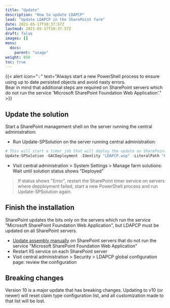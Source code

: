 ```yaml
---
title: "Update"
description: "How to update LDAPCP"
lead: "Update LDAPCP in the SharePoint farm"
date: 2021-05-17T10:37:57Z
lastmod: 2021-05-17T10:37:57Z
draft: false
images: []
menu: 
  docs:
    parent: "usage"
weight: 850
toc: true
---
```


{{< alert icon="💡" text="Always start a new PowerShell process to ensure using up to date persisted objects and avoid nasty errors.<br>Bear in mind that additional steps are required on SharePoint servers which do not run the service 'Microsoft SharePoint Foundation Web Application'." >}}

## Update the solution

Start a SharePoint management shell on the server running the central administration:

- Run Update-SPSolution on the server running central administration:

```powershell
# This will start a timer job that will deploy the update on SharePoint servers. Central administration will restart during the process
Update-SPSolution -GACDeployment -Identity "LDAPCP.wsp" -LiteralPath "F:\Data\Dev\LDAPCP.wsp"
```

- Visit central administration > System Settings > Manage farm solutions: Wait until solution status shows "Deployed"
> If status shows "Error", restart the SharePoint timer service on servers where depployment failed, start a new PowerShell process and run Update-SPSolution again.

## Finish the installation

SharePoint updates the bits only on the servers which run the service "Microsoft SharePoint Foundation Web Application", but LDAPCP must be updated on all SharePoint servers.


- [Update assembly manually](Install-LDAPCP.html) on SharePoint servers that do not run the service "Microsoft SharePoint Foundation Web Application"
- Restart IIS service on each SharePoint server
- Visit central administration > Security > LDAPCP global configuration page: review the configuration

## Breaking changes

Version 10 is a major update that has breaking changes. Updating to v10 (or newer) will reset claim type configuration list, and all customization made to that list will be lost.
